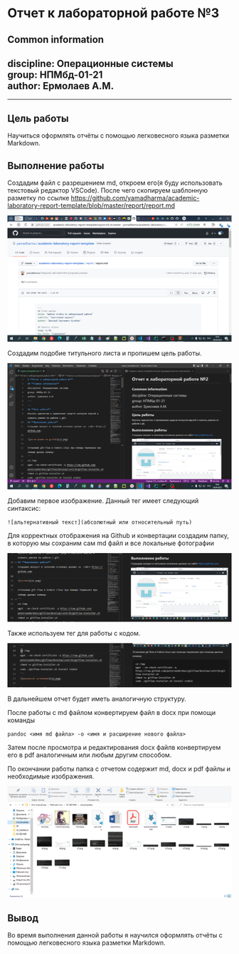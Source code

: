 # **Отчет к лабораторной работе №3**
## **Common information**
discipline: Операционные системы  
group: НПМбд-01-21  
author: Ермолаев А.М.
---
---
## **Цель работы**

Научиться оформлять отчёты с помощью легковесного языка разметки Markdown.

## **Выполнение работы**

Создадим файл с разрешением md, откроем его(я буду использовать текстовый редактор VSCode). После чего скопируем шаблонную разметку по ссылке https://github.com/yamadharma/academic-laboratory-report-template/blob/master/report/report.md

 ![репозиторий с шаблоном](шаблон_с_гита.png)

Создадим подобие титульного листа и пропишем цель работы.

 ![первые страницы отчета](фото_отчета.png)

Добавим первое изображение. Данный тег имеет следующий синтаксис:
```
![альтернативный текст](абсолютный или относительный путь)
```
Для корректных отображения на Github и конвертации создадим папку, в которую мы сохраним сам md файл и все локальные фотографии

 ![добавление фото](добавление_фото.png)

Также используем тег для работы с кодом.

![работа с кодом](код.png)

В дальнейшем отчет будет иметь аналогичную структуру.

После работы с md файлом конвертируем файл в docx при помощи команды
```
pandoc <имя md файла> -o <имя и расширение нового файла>
```
Затем после просмотра и редактирования docx файлв конвертируем его в pdf аналогичным или любым другим способом.

По окончании работы папка с отчетом содержит md, docx и pdf файлы и необходимые изображения.

![папка с отчетом](папка.png)

## **Вывод**
Во время выполнения данной работы я научился оформлять отчёты с помощью легковесного языка разметки Markdown.